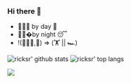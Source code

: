 ### Hi there 👋

- 👨🏻‍💻 by day 🚀 
- 👨🏻‍�by night :sleeping: 
- !(👨🏻‍💻,👨) => (🏋️‍ || 🏎️)

![ricksr' github stats](https://github-readme-stats.vercel.app/api?username=ricksr&show_icons=true&title_color=fff&icon_color=79ff97&text_color=9f9f9f&bg_color=151515&count_private=true&include_all_commits=true&layout=compact)
![ricksr' top langs](https://github-readme-stats.vercel.app/api/top-langs?username=ricksr&show_icons=true&title_color=fff&icon_color=79ff97&text_color=9f9f9f&bg_color=151515&hide=swift,scss&langs_count=10&layout=compact)


<!--
**ricksr/ricksr** is a ✨ _special_ ✨ repository because its `README.md` (this file) appears on your GitHub profile.

Here are some ideas to get you started:

- 🔭 I’m currently working on ...
- 🌱 I’m currently learning ...
- 👯 I’m looking to collaborate on ...
- 🤔 I’m looking for help with ...
- 💬 Ask me about ...
- 📫 How to reach me: ...
- 😄 Pronouns: ...
- ⚡ Fun fact: ...
-->

<!--
<pre>

👋 I am cow-say 🐮 , ricksr's coding partner :😀 😎:
_______________________________________
/ There are three kinds of people: men, \
\ women, and unix.                      /
 ---------------------------------------
        \   ^__^
         \  (oo)\_______
            (__)\       )\/\
                ||----w |
                ||     ||

</pre>
-->
<!-- <img src="https://media.giphy.com/media/p4NLw3I4U0idi/giphy.gif" width="300"> -->

[![](https://komarev.com/ghpvc/?username=ricksr&color=green)](https://github.com/ricksr)
